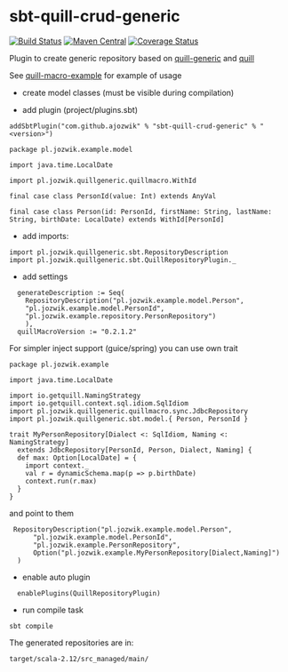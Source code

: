 # sbt-quill-crud-generic

[![Build Status](https://travis-ci.org/ajozwik/sbt-quill-crud-generic.svg?branch=master)](https://travis-ci.org/ajozwik/sbt-quill-crud-generic)
[![Maven Central](https://maven-badges.herokuapp.com/maven-central/com.github.ajozwik/sbt-quill-crud-generic/badge.svg)](https://maven-badges.herokuapp.com/maven-central/com.github.ajozwik/sbt-quill-crud-generic)
[![Coverage Status](https://coveralls.io/repos/github/ajozwik/sbt-quill-crud-generic/badge.svg?branch=master)](https://coveralls.io/github/ajozwik/sbt-quill-crud-generic?branch=master)

Plugin to create generic repository based on [quill-generic](https://github.com/ajozwik/quill-generic) and [quill](https://github.com/getquill/quill)

See [quill-macro-example](https://github.com/ajozwik/quill-macro-example) for example of usage

- create model classes (must be visible during compilation)

- add plugin (project/plugins.sbt)
```
addSbtPlugin("com.github.ajozwik" % "sbt-quill-crud-generic" % "<version>")
```

```
package pl.jozwik.example.model

import java.time.LocalDate

import pl.jozwik.quillgeneric.quillmacro.WithId

final case class PersonId(value: Int) extends AnyVal

final case class Person(id: PersonId, firstName: String, lastName: String, birthDate: LocalDate) extends WithId[PersonId]
```

- add imports:
```
import pl.jozwik.quillgeneric.sbt.RepositoryDescription
import pl.jozwik.quillgeneric.sbt.QuillRepositoryPlugin._
```
- add settings
```
  generateDescription := Seq(
    RepositoryDescription("pl.jozwik.example.model.Person",
    "pl.jozwik.example.model.PersonId",
    "pl.jozwik.example.repository.PersonRepository")
    ),
  quillMacroVersion := "0.2.1.2"
```
For simpler inject support (guice/spring) you can use own trait

```
package pl.jozwik.example

import java.time.LocalDate

import io.getquill.NamingStrategy
import io.getquill.context.sql.idiom.SqlIdiom
import pl.jozwik.quillgeneric.quillmacro.sync.JdbcRepository
import pl.jozwik.quillgeneric.sbt.model.{ Person, PersonId }

trait MyPersonRepository[Dialect <: SqlIdiom, Naming <: NamingStrategy]
  extends JdbcRepository[PersonId, Person, Dialect, Naming] {
  def max: Option[LocalDate] = {
    import context._
    val r = dynamicSchema.map(p => p.birthDate)
    context.run(r.max)
  }
}
```
and point to them
```
 RepositoryDescription("pl.jozwik.example.model.Person",
      "pl.jozwik.example.model.PersonId",
      "pl.jozwik.example.PersonRepository",
      Option("pl.jozwik.example.MyPersonRepository[Dialect,Naming]")
  )
```


- enable auto plugin

```
  enablePlugins(QuillRepositoryPlugin)
```

- run compile task

```
sbt compile
```

The generated repositories are in:
```
target/scala-2.12/src_managed/main/
```

